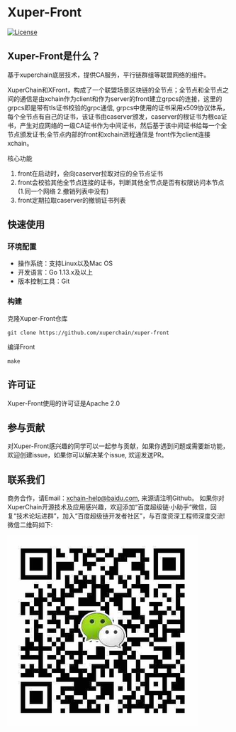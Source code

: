# Xuper-Front

[![License](https://img.shields.io/github/license/xuperchain/xuperchain?style=flat-square)](/LICENSE)

## Xuper-Front是什么？

基于xuperchain底层技术，提供CA服务，平行链群组等联盟网络的组件。

XuperChain和XFront，构成了一个联盟场景区块链的全节点；全节点和全节点之间的通信是由xchain作为client和作为server的front建立grpcs的连接，这里的grpcs即是带有tls证书校验的grpc通信, grpcs中使用的证书采用x509协议体系，每个全节点有自己的证书，该证书由caserver颁发，caserver的根证书为根ca证书，产生对应网络的一级CA证书作为中间证书，然后基于该中间证书给每一个全节点颁发证书;全节点内部的front和xchain进程通信是 front作为client连接xchain。

核心功能

1. front在启动时，会向caserver拉取对应的全节点证书
2. front会校验其他全节点连接的证书，判断其他全节点是否有权限访问本节点(1.同一个网络 2.撤销列表中没有)
3. front定期拉取caserver的撤销证书列表 

## 快速使用

### 环境配置

* 操作系统：支持Linux以及Mac OS
* 开发语言：Go 1.13.x及以上
* 版本控制工具：Git

### 构建

克隆Xuper-Front仓库
```
git clone https://github.com/xuperchain/xuper-front
```

编译Front
```
make
```

## 许可证
Xuper-Front使用的许可证是Apache 2.0

## 参与贡献
对Xuper-Front感兴趣的同学可以一起参与贡献，如果你遇到问题或需要新功能，欢迎创建issue，如果你可以解决某个issue, 欢迎发送PR。

## 联系我们
商务合作，请Email：xchain-help@baidu.com, 来源请注明Github。
如果你对XuperChain开源技术及应用感兴趣，欢迎添加“百度超级链·小助手“微信，回复“技术论坛进群”，加入“百度超级链开发者社区”，与百度资深工程师深度交流!微信二维码如下:

![微信二维码](https://github.com/ToWorld/xuperchain-image/blob/master/baidu-image-xuperchain.png)

